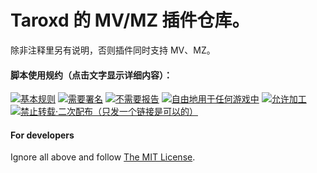 Taroxd 的 MV/MZ 插件仓库。
===

除非注释里另有说明，否则插件同时支持 MV、MZ。

#### 脚本使用规约（点击文字显示详细内容）：

[![基本规则](http://ww2.sinaimg.cn/large/685fd051gw1ejfhhdnep4j20b402sglw.jpg)](http://rmtemp.lofter.com/post/3e26fe_156e50a)
[![需要署名](http://ww3.sinaimg.cn/large/685fd051gw1ejfiwhi5cnj20b402s0t1.jpg)](http://rmtemp.lofter.com/post/3e26fe_156e50f)
[![不需要报告](http://ww2.sinaimg.cn/large/685fd051gw1ejfitp00tfj20b402sq39.jpg)](http://rmtemp.lofter.com/post/3e26fe_156f16f)
[![自由地用于任何游戏中](http://ww3.sinaimg.cn/large/685fd051gw1ejfkkg8cphj20b402s3yv.jpg)](http://rmtemp.lofter.com/post/3e26fe_156f11b)
[![允许加工](http://ww3.sinaimg.cn/large/685fd051gw1ejfkbh5oi0j20b402sjrp.jpg)](http://rmtemp.lofter.com/post/3e26fe_156f131)
[![禁止转载·二次配布（只发一个链接是可以的）](http://ww1.sinaimg.cn/large/685fd051gw1ejfjncg0qij20b402sglv.jpg)](http://rmtemp.lofter.com/post/3e26fe_167cd92)

#### For developers
Ignore all above and follow [The MIT License](https://github.com/taroxd/RPGMV-plugins/blob/master/LICENSE).
